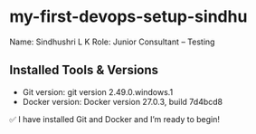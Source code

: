 # my-first-devops-setup-sindhu
Name: Sindhushri L K 
Role: Junior Consultant – Testing

## Installed Tools & Versions
- Git version: git version 2.49.0.windows.1
- Docker version: Docker version 27.0.3, build 7d4bcd8

✅ I have installed Git and Docker and I’m ready to begin!
